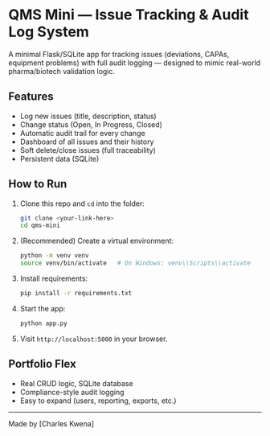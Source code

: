 # QMS Mini — Issue Tracking & Audit Log System

A minimal Flask/SQLite app for tracking issues (deviations, CAPAs, equipment problems) with full audit logging — designed to mimic real-world pharma/biotech validation logic.

## Features

- Log new issues (title, description, status)
- Change status (Open, In Progress, Closed)
- Automatic audit trail for every change
- Dashboard of all issues and their history
- Soft delete/close issues (full traceability)
- Persistent data (SQLite)

## How to Run

1. Clone this repo and `cd` into the folder:

    ```bash
    git clone <your-link-here>
    cd qms-mini
    ```

2. (Recommended) Create a virtual environment:
    ```bash
    python -m venv venv
    source venv/bin/activate   # On Windows: venv\\Scripts\\activate
    ```

3. Install requirements:
    ```bash
    pip install -r requirements.txt
    ```

4. Start the app:
    ```bash
    python app.py
    ```

5. Visit `http://localhost:5000` in your browser.

## Portfolio Flex

- Real CRUD logic, SQLite database
- Compliance-style audit logging
- Easy to expand (users, reporting, exports, etc.)

---

Made by [Charles Kwena]

